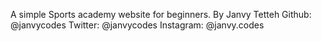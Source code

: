 A simple Sports academy website for beginners.
By Janvy Tetteh
Github: @janvycodes
Twitter: @janvycodes
Instagram: @janvy.codes

